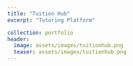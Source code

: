```yaml
---
title: "Tuition Hub"
excerpt: "Tutoring Platform"

collection: portfolio
header:
  image: assets/images/tuitionhub.png
  teaser: assets/images/tuitionhub.png
---
```

